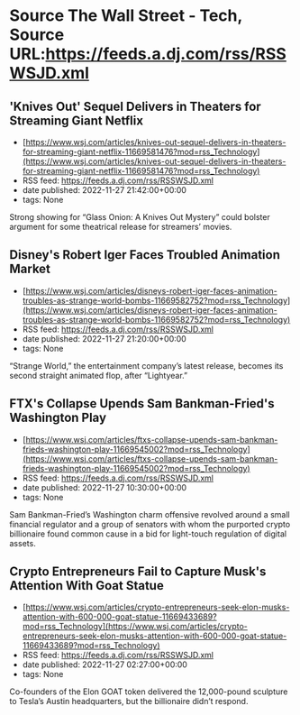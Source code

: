 # Source The Wall Street - Tech, Source URL:https://feeds.a.dj.com/rss/RSSWSJD.xml

## 'Knives Out' Sequel Delivers in Theaters for Streaming Giant Netflix
 - [https://www.wsj.com/articles/knives-out-sequel-delivers-in-theaters-for-streaming-giant-netflix-11669581476?mod=rss_Technology](https://www.wsj.com/articles/knives-out-sequel-delivers-in-theaters-for-streaming-giant-netflix-11669581476?mod=rss_Technology)
 - RSS feed: https://feeds.a.dj.com/rss/RSSWSJD.xml
 - date published: 2022-11-27 21:42:00+00:00
 - tags: None

Strong showing for “Glass Onion: A Knives Out Mystery” could bolster argument for some theatrical release for streamers’ movies.

## Disney's Robert Iger Faces Troubled Animation Market
 - [https://www.wsj.com/articles/disneys-robert-iger-faces-animation-troubles-as-strange-world-bombs-11669582752?mod=rss_Technology](https://www.wsj.com/articles/disneys-robert-iger-faces-animation-troubles-as-strange-world-bombs-11669582752?mod=rss_Technology)
 - RSS feed: https://feeds.a.dj.com/rss/RSSWSJD.xml
 - date published: 2022-11-27 21:20:00+00:00
 - tags: None

“Strange World,” the entertainment company’s latest release, becomes its second straight animated flop, after “Lightyear.”

## FTX's Collapse Upends Sam Bankman-Fried's Washington Play
 - [https://www.wsj.com/articles/ftxs-collapse-upends-sam-bankman-frieds-washington-play-11669545002?mod=rss_Technology](https://www.wsj.com/articles/ftxs-collapse-upends-sam-bankman-frieds-washington-play-11669545002?mod=rss_Technology)
 - RSS feed: https://feeds.a.dj.com/rss/RSSWSJD.xml
 - date published: 2022-11-27 10:30:00+00:00
 - tags: None

Sam Bankman-Fried’s Washington charm offensive revolved around a small financial regulator and a group of senators with whom the purported crypto billionaire found common cause in a bid for light-touch regulation of digital assets.

## Crypto Entrepreneurs Fail to Capture Musk's Attention With Goat Statue
 - [https://www.wsj.com/articles/crypto-entrepreneurs-seek-elon-musks-attention-with-600-000-goat-statue-11669433689?mod=rss_Technology](https://www.wsj.com/articles/crypto-entrepreneurs-seek-elon-musks-attention-with-600-000-goat-statue-11669433689?mod=rss_Technology)
 - RSS feed: https://feeds.a.dj.com/rss/RSSWSJD.xml
 - date published: 2022-11-27 02:27:00+00:00
 - tags: None

Co-founders of the Elon GOAT token delivered the 12,000-pound sculpture to Tesla’s Austin headquarters, but the billionaire didn’t respond.
